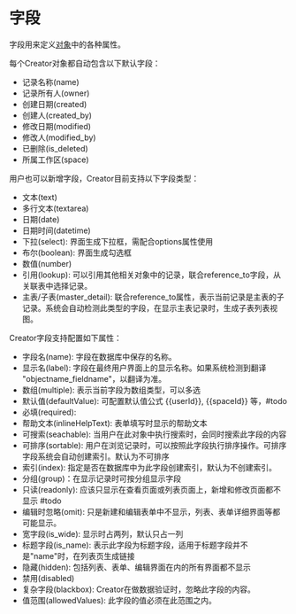 字段
===

字段用来定义[对象](object.md)中的各种属性。

每个Creator对象都自动包含以下默认字段：
- 记录名称(name)
- 记录所有人(owner)
- 创建日期(created)
- 创建人(created_by)
- 修改日期(modified)
- 修改人(modified_by)
- 已删除(is_deleted)
- 所属工作区(space)

用户也可以新增字段，Creator目前支持以下字段类型：
- 文本(text)
- 多行文本(textarea)
- 日期(date) 
- 日期时间(datetime)
- 下拉(select): 界面生成下拉框，需配合options属性使用
- 布尔(boolean): 界面生成勾选框
- 数值(number) 
- 引用(lookup): 可以引用其他相关对象中的记录，联合reference_to字段，从关联表中选择记录。
- 主表/子表(master_detail): 联合reference_to属性，表示当前记录是主表的子记录。系统会自动检测此类型的字段，在显示主表记录时，生成子表列表视图。

Creator字段支持配置如下属性：
- 字段名(name): 字段在数据库中保存的名称。
- 显示名(label): 字段在最终用户界面上的显示名称。如果系统检测到翻译 "objectname_fieldname"，以翻译为准。
- 数组(multiple): 表示当前字段为数组类型，可以多选
- 默认值(defaultValue): 可配置默认值公式 {{userId}}, {{spaceId}} 等，#todo
- 必填(required): 
- 帮助文本(inlineHelpText): 表单填写时显示的帮助文本
- 可搜索(seachable): 当用户在此对象中执行搜索时，会同时搜索此字段的内容
- 可排序(sortable): 用户在浏览记录时，可以按照此字段执行排序操作。可排序字段系统会自动创建索引。默认为不可排序
- 索引(index): 指定是否在数据库中为此字段创建索引，默认为不创建索引。
- 分组(group)：在显示记录时可按分组显示字段
- 只读(readonly): 应该只显示在查看页面或列表页面上，新增和修改页面都不显示 #todo
- 编辑时忽略(omit): 只是新建和编辑表单中不显示，列表、表单详细界面等都可能显示。
- 宽字段(is_wide): 显示时占两列，默认只占一列
- 标题字段(is_name): 表示此字段为标题字段，适用于标题字段并不是"name"时，在列表页生成链接
- 隐藏(hidden): 包括列表、表单、编辑界面在内的所有界面都不显示
- 禁用(disabled) 
- 复杂字段(blackbox): Creator在做数据验证时，忽略此字段的内容。
- 值范围(allowedValues): 此字段的值必须在此范围之内。
